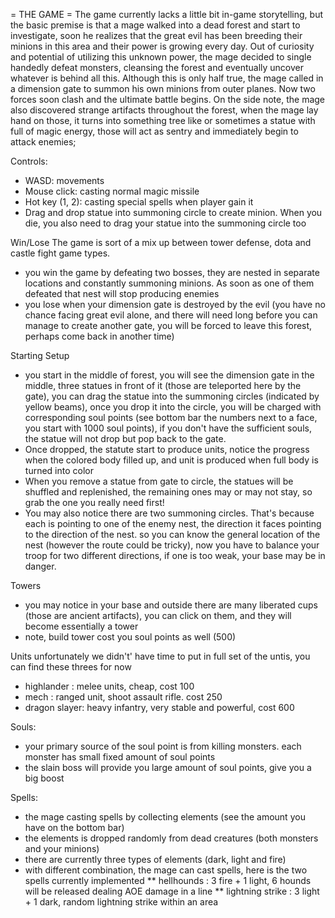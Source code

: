 = THE GAME =
The game currently lacks a little bit in-game storytelling, but the basic premise is that a mage walked into a dead forest and start to investigate, soon he realizes that the great evil has been breeding their minions in this area and their power is growing every day. Out of curiosity and potential of utilizing this unknown power, the mage decided to single handedly defeat monsters, cleansing the forest and eventually uncover whatever is behind all this. Although this is only half true, the mage called in a dimension gate to summon his own minions from outer planes. Now two forces soon clash and the ultimate battle begins. On the side note, the mage also discovered strange artifacts throughout the forest, when the mage lay hand on those, it turns into something tree like or sometimes a statue with full of magic energy, those will act as sentry and immediately begin to attack enemies;

Controls:
* WASD: movements
* Mouse click: casting normal magic missile
* Hot key (1, 2): casting special spells when player gain it
* Drag and drop statue into summoning circle to create minion. When you die, you also need to drag your statue into the summoning circle too

Win/Lose
The game is sort of a mix up between tower defense, dota and castle fight game types.
* you win the game by defeating two bosses, they are nested in separate locations and constantly summoning minions. As soon as one of them defeated that nest will stop producing enemies
* you lose when your dimension gate is destroyed by the evil (you have no chance facing great evil alone, and there will need long before you can manage to create another gate, you will be forced to leave this forest, perhaps come back in another time)

Starting Setup
* you start in the middle of forest, you will see the dimension gate in the middle, three statues in front of it (those are teleported here by the gate), you can drag the statue into the summoning circles (indicated by yellow beams), once you drop it into  the circle, you will be charged with corresponding soul points (see bottom bar the numbers next to a face, you start with 1000 soul points), if you don't have the sufficient souls, the statue will not drop but pop back to the gate.
* Once dropped, the statute start to produce units, notice the progress when the colored body filled up, and unit is produced when full body is turned into color
* When you remove a statue from gate to circle, the statues will be shuffled and replenished, the remaining ones may or may not stay, so grab the one you really need first!
* You may also notice there are two summoning circles. That's because each is pointing to one of the enemy nest, the direction it faces pointing to the direction of the nest. so you can know the general location of the nest (however the route could be tricky), now you have to balance your troop for two different directions, if one is too weak, your base may be in danger.

Towers
* you may notice in your base and outside there are many liberated cups (those are ancient artifacts), you can click on them, and they will become essentially a tower
* note, build tower cost you soul points as well (500)

Units
unfortunately we didn't' have time to put in full set of the untis, you can find these threes for now
* highlander : melee units, cheap, cost 100
* mech : ranged unit, shoot assault rifle. cost 250
* dragon slayer: heavy infantry, very stable and powerful, cost 600

Souls:
* your primary source of the soul point is from killing monsters. each monster has small fixed amount of soul points
* the slain boss will provide you large amount of soul points, give you a big boost

Spells:
* the mage casting spells by collecting elements (see the amount you have on the bottom bar)
* the elements is dropped randomly from dead creatures (both monsters and your minions)
* there are currently three types of elements (dark, light and fire)
* with different combination, the mage can cast spells, here is the two spells currently implemented
** hellhounds :  3 fire + 1 light, 6 hounds will be released dealing AOE damage in a line
** lightning strike : 3 light + 1 dark, random lightning strike within an area

